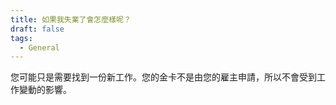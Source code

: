 ```yaml
---
title: 如果我失業了會怎麼樣呢？
draft: false
tags:
  - General
---
```

您可能只是需要找到一份新工作。您的金卡不是由您的雇主申請，所以不會受到工作變動的影響。